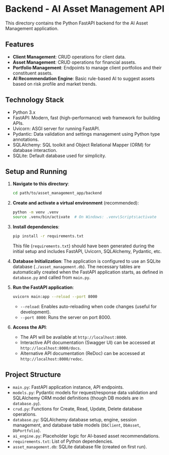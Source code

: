 # Backend - AI Asset Management API

This directory contains the Python FastAPI backend for the AI Asset Management application.

## Features

- **Client Management**: CRUD operations for client data.
- **Asset Management**: CRUD operations for financial assets.
- **Portfolio Management**: Endpoints to manage client portfolios and their constituent assets.
- **AI Recommendation Engine**: Basic rule-based AI to suggest assets based on risk profile and market trends.

## Technology Stack

- Python 3.x
- FastAPI: Modern, fast (high-performance) web framework for building APIs.
- Uvicorn: ASGI server for running FastAPI.
- Pydantic: Data validation and settings management using Python type annotations.
- SQLAlchemy: SQL toolkit and Object Relational Mapper (ORM) for database interaction.
- SQLite: Default database used for simplicity.

## Setup and Running

1.  **Navigate to this directory**:
    ```bash
    cd path/to/asset_management_app/backend
    ```

2.  **Create and activate a virtual environment** (recommended):
    ```bash
    python -m venv .venv
    source .venv/bin/activate  # On Windows: .venv\Scripts\activate
    ```

3.  **Install dependencies**:
    ```bash
    pip install -r requirements.txt
    ```
    This file (`requirements.txt`) should have been generated during the initial setup and includes FastAPI, Uvicorn, SQLAlchemy, Pydantic, etc.

4.  **Database Initialization**:
    The application is configured to use an SQLite database (`./asset_management.db`). The necessary tables are automatically created when the FastAPI application starts, as defined in `database.py` and called from `main.py`.

5.  **Run the FastAPI application**:
    ```bash
    uvicorn main:app --reload --port 8000
    ```
    - `--reload`: Enables auto-reloading when code changes (useful for development).
    - `--port 8000`: Runs the server on port 8000.

6.  **Access the API**:
    - The API will be available at `http://localhost:8000`.
    - Interactive API documentation (Swagger UI) can be accessed at `http://localhost:8000/docs`.
    - Alternative API documentation (ReDoc) can be accessed at `http://localhost:8000/redoc`.

## Project Structure

- `main.py`: FastAPI application instance, API endpoints.
- `models.py`: Pydantic models for request/response data validation and SQLAlchemy ORM model definitions (though DB models are in `database.py`).
- `crud.py`: Functions for Create, Read, Update, Delete database operations.
- `database.py`: SQLAlchemy database setup, engine, session management, and database table models (`DbClient`, `DbAsset`, `DbPortfolio`).
- `ai_engine.py`: Placeholder logic for AI-based asset recommendations.
- `requirements.txt`: List of Python dependencies.
- `asset_management.db`: SQLite database file (created on first run).
